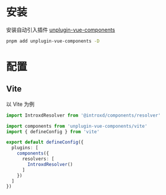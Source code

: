 # 安装

安装自动引入插件 [unplugin-vue-components](https://www.npmjs.com/package/unplugin-vue-components)

```bash
pnpm add unplugin-vue-components -D
```

# 配置

## Vite

以 Vite 为例

```ts
import IntroxdResolver from '@introxd/components/resolver'

import components from 'unplugin-vue-components/vite'
import { defineConfig } from 'vite'

export default defineConfig({
  plugins: [
    components({
      resolvers: [
        IntroxdResolver()
      ]
    })
  ]
})
```
